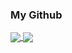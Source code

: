 ### My Github

<a href="https://github.com/leashjay/">
  <img align="center" src="https://github-readme-stats.vercel.app/api?username=leashjay&show_icons=true&theme=tokyonight" />
</a>
<a href="https://github.com/leashjay">
  <img align="center" src="https://github-readme-stats.vercel.app/api/top-langs/?username=leashjay&layout=compact&hide_title=true&langs_count=7)" />
</a>
